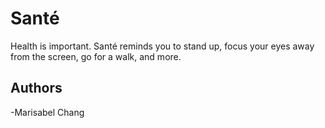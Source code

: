 # Santé
Health is important. Santé reminds you to stand up, focus your eyes away from the screen, go for a walk, and more.

## Authors
-Marisabel Chang
